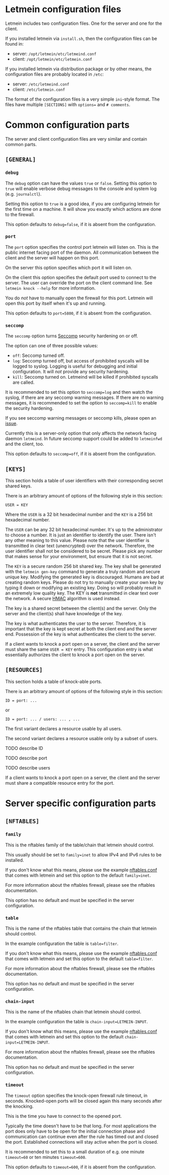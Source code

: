 # Letmein configuration files

Letmein includes two configuration files.
One for the server and one for the client.

If you installed letmein via `install.sh`, then the configuration files can be found in:

- server: `/opt/letmein/etc/letmeind.conf`
- client: `/opt/letmein/etc/letmein.conf`

If you installed letmein via distribution package or by other means, the configuration files are probably located in `/etc`:

- server: `/etc/letmeind.conf`
- client: `/etc/letmein.conf`

The format of the configuration files is a very simple `ini`-style format.
The files have multiple `[SECTIONS]` with `options=` and `# comments`.

# Common configuration parts

The server and client configuration files are very similar and contain common parts.

## `[GENERAL]`

### `debug`

The `debug` option can have the values `true` or `false`.
Setting this option to `true` will enable verbose debug messages to the console and system log (e.g. `journalctl`).

Setting this option to `true` is a good idea, if you are configuring letmein for the first time on a machine.
It will show you exactly which actions are done to the firewall.

This option defaults to `debug=false`, if it is absent from the configuration.

### `port`

The `port` option specifies the control port letmein will listen on.
This is the public internet facing port of the daemon.
All communication between the client and the server will happen on this port.

On the server this option specifies which port it will listen on.

On the client this option specifies the default port used to connect to the server.
The user can override the port on the client command line.
See `letmein knock --help` for more information.

You do *not* have to manually open the firewall for this port.
Letmein will open this port by itself when it's up and running.

This option defaults to `port=5800`, if it is absent from the configuration.

### `seccomp`

The `seccomp` option turns [Seccomp](https://en.wikipedia.org/wiki/Seccomp) security hardening on or off.

The option can one of three possible values:

- `off`: Seccomp turned off.
- `log`: Seccomp turned off, but access of prohibited syscalls will be logged to syslog.
  Logging is useful for debugging and initial configuration.
  It will *not* provide any security hardening.
- `kill`: Seccomp turned on.
  Letmeind will be killed if prohibited syscalls are called.

It is recommended to set this option to `seccomp=log` and then watch the syslog, if there are any seccomp warning messages.
If there are no warning messages, it is recommended to set the option to `seccomp=kill` to enable the security hardening.

If you see seccomp warning messages or seccomp kills, please open an [issue](https://github.com/mbuesch/letmein/issues).

Currently this is a server-only option that only affects the network facing daemon `letmeind`.
In future seccomp support could be added to `letmeinfwd` and the client, too.

This option defaults to `seccomp=off`, if it is absent from the configuration.

## `[KEYS]`

This section holds a table of user identifiers with their corresponding secret shared keys.

There is an arbitrary amount of options of the following style in this section:

```
USER = KEY
```

Where the `USER` is a 32 bit hexadecimal number and the `KEY` is a 256 bit hexadecimal number.

The `USER` can be any 32 bit hexadecimal number.
It's up to the administrator to choose a number.
It is just an identifier to identify the user.
There isn't any other meaning to this value.
Please note that the user identifier is transmitted in clear text (unencrypted) over the network.
Therefore, the user identifier shall not be considered to be secret.
Please pick any number that makes sense for your environment, but ensure that it is not secret.

The `KEY` is a secure random 256 bit shared key.
The key shall be generated with the `letmein gen-key` command to generate a truly random and secure unique key.
Modifying the generated key is discouraged.
Humans are bad at creating random keys.
Please do not try to manually create your own key by typing it down or modifying an existing key.
Doing so will probably result in an extremely low quality key.
The KEY is **not** transmitted in clear text over the network.
A secure [HMAC](https://en.wikipedia.org/wiki/HMAC) algorithm is used instead.

The key is a shared secret between the client(s) and the server.
Only the server and the client(s) shall have knowledge of the key.

The key is what authenticates the user to the server.
Therefore, it is important that the key is kept secret at both the client end and the server end.
Possession of the key is what authenticates the client to the server.

If a client wants to knock a port open on a server, the client and the server must share the same `USER = KEY` entry.
This configuration entry is what essentially authorizes the client to knock a port open on the server.

## `[RESOURCES]`

This section holds a table of knock-able ports.

There is an arbitrary amount of options of the following style in this section:

```
ID = port: ...
```

or

```
ID = port: ... / users: ... , ...
```

The first variant declares a resource usable by all users.

The second variant declares a resource usable only by a subset of users.

TODO describe ID

TODO describe port

TODO describe users

If a client wants to knock a port open on a server, the client and the server must share a compatible resource entry for the port.

# Server specific configuration parts

## `[NFTABLES]`

### `family`

This is the nftables family of the table/chain that letmein should control.

This usually should be set to `family=inet` to allow IPv4 and IPv6 rules to be installed.

If you don't know what this means, please use the example [nftables.conf](nftables.conf) that comes with letmein and set this option to the default `family=inet`.

For more information about the nftables firewall, please see the nftables documentation.

This option has no default and must be specified in the server configuration.

### `table`

This is the name of the nftables table that contains the chain that letmein should control.

In the example configuration the table is `table=filter`.

If you don't know what this means, please use the example [nftables.conf](nftables.conf) that comes with letmein and set this option to the default `table=filter`.

For more information about the nftables firewall, please see the nftables documentation.

This option has no default and must be specified in the server configuration.

### `chain-input`

This is the name of the nftables chain that letmein should control.

In the example configuration the table is `chain-input=LETMEIN-INPUT`.

If you don't know what this means, please use the example [nftables.conf](nftables.conf) that comes with letmein and set this option to the default `chain-input=LETMEIN-INPUT`.

For more information about the nftables firewall, please see the nftables documentation.

This option has no default and must be specified in the server configuration.

### `timeout`

The `timeout` option specifies the knock-open firewall rule timeout, in seconds.
Knocked-open ports will be closed again this many seconds after the knocking.

This is the time you have to connect to the opened port.

Typically the time doesn't have to be that long.
For most applications the port does only have to be open for the initial connection phase and communication can continue even after the rule has timed out and closed the port.
Established connections will stay active when the port is closed.

It is recommended to set this to a small duration of e.g. one minute `timeout=60` or ten minutes `timeout=600`.

This option defaults to `timeout=600`, if it is absent from the configuration.
